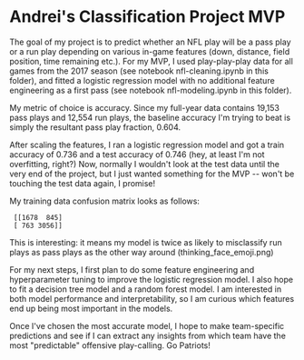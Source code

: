 # Andrei's Classification Project MVP

The goal of my project is to predict whether an NFL play will be a pass play or a run play depending on various in-game features (down, distance, field position, time remaining etc.).  For my MVP, I used play-play-play data for all games from the 2017 season (see notebook nfl-cleaning.ipynb in this folder), and fitted a logistic regression model with no additional feature engineering as a first pass (see notebook nfl-modeling.ipynb in this folder).

My metric of choice is accuracy.  Since my full-year data contains 19,153 pass plays and 12,554 run plays, the baseline accuracy I'm trying to beat is simply the resultant pass play fraction, 0.604.

After scaling the features, I ran a logistic regression model and got a train accuracy of 0.736 and a test accuracy of 0.746 (hey, at least I'm not overfitting, right?)  Now, normally I wouldn't look at the test data until the very end of the project, but I just wanted something for the MVP -- won't be touching the test data again, I promise!

My training data confusion matrix looks as follows:  

```
 [[1678  845]
 [ 763 3056]]
```

This is interesting:  it means my model is twice as likely to misclassify run plays as pass plays as the other way around (thinking_face_emoji.png)

For my next steps, I first plan to do some feature engineering and hyperparameter tuning to improve the logistic regression model.  I also hope to fit a decision tree model and a random forest model.  I am interested in both model performance and interpretability, so I am curious which features end up being most important in the models.

Once I've chosen the most accurate model, I hope to make team-specific predictions and see if I can extract any insights from which team have the most "predictable" offensive play-calling.  Go Patriots!